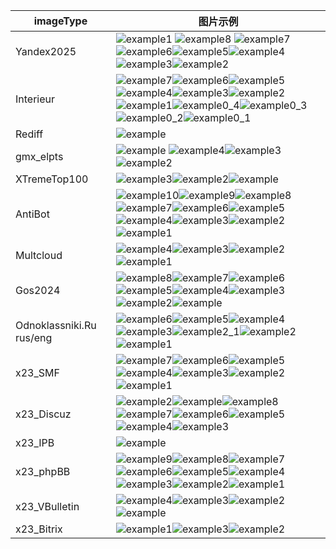 
| imageType | 图片示例 |
| --- | --- |
| Yandex2025 |![example1](https://github.com/user-attachments/assets/f261b87d-8981-47b6-a91f-28284b696cf9) ![example8](https://github.com/user-attachments/assets/1671d01d-2c8f-470a-8c17-40724a676a72) ![example7](https://github.com/user-attachments/assets/8d778744-de3f-48c6-bf51-177ac163ffb4) ![example6](https://github.com/user-attachments/assets/0db6a709-c890-4678-8151-7351baf2fe44)![example5](https://github.com/user-attachments/assets/446c307b-a3ae-4d72-b75c-d67b877ae3fc)![example4](https://github.com/user-attachments/assets/cdfbc566-af2f-439f-8bd5-c604c84f949b)![example3](https://github.com/user-attachments/assets/709a3ac8-99a4-4920-9e72-d060e533ca9e)![example2](https://github.com/user-attachments/assets/7e2c341c-78c0-4ebf-8cfb-c3c76e20bffc) |
| Interieur | ![example7](https://github.com/user-attachments/assets/d7cdc307-7b6a-456e-bbdf-79dbdd05fc37)![example6](https://github.com/user-attachments/assets/b0947231-b881-4b20-998d-57a9e89e67a0)![example5](https://github.com/user-attachments/assets/0168c274-d915-4f6d-acd8-cfda733a9d73)![example4](https://github.com/user-attachments/assets/c9f57031-f848-4f90-bfd2-9b8abeda091a)![example3](https://github.com/user-attachments/assets/458f0399-57db-4da0-8e90-12de11c4f91f)![example2](https://github.com/user-attachments/assets/761ff3e4-3b84-4d63-909c-5f17c5ac4b5b)![example1](https://github.com/user-attachments/assets/05d69c76-3852-48c4-8643-43e70f45d181)![example0_4](https://github.com/user-attachments/assets/c73d263d-4dd4-4f7c-92f2-266621497553)![example0_3](https://github.com/user-attachments/assets/c77133cd-cc1b-4f66-adb6-39266e30f7d1)![example0_2](https://github.com/user-attachments/assets/1874d420-3ba1-4304-8525-46f450712db7)![example0_1](https://github.com/user-attachments/assets/812ceb32-1437-4d50-ad8d-4d4a2daca058)|
| Rediff | ![example](https://github.com/user-attachments/assets/32388d33-8e50-4223-982a-5839605fc0f3)|
| gmx_elpts | ![example](https://github.com/user-attachments/assets/e3395611-9da7-473d-a1af-53a3923470c2) ![example4](https://github.com/user-attachments/assets/3ce4d942-fbe0-4a94-b7a7-462537790a67)![example3](https://github.com/user-attachments/assets/9bada465-a407-415e-8ada-6a679ad00a86)![example2](https://github.com/user-attachments/assets/af80d9f2-32e2-45a1-aa05-39a7f423c423)   |
| XTremeTop100 |![example3](https://github.com/user-attachments/assets/59826806-cde9-4deb-8b76-f30ba9a03905)![example2](https://github.com/user-attachments/assets/6b0a6484-3eee-44b2-990a-a1e95e9628e0)![example](https://github.com/user-attachments/assets/0596da22-ab8c-48ac-b6cb-5220c31b3c52)|
| AntiBot | ![example10](https://github.com/user-attachments/assets/cdfcd422-f187-4446-af93-e0464322b8c0)![example9](https://github.com/user-attachments/assets/0313afd2-8227-468c-90fb-33982b676824)![example8](https://github.com/user-attachments/assets/306dd881-ec6d-45aa-a4ab-4151599ab7b0)![example7](https://github.com/user-attachments/assets/090456da-0999-4a2b-ad0e-3f27c8eaa695)![example6](https://github.com/user-attachments/assets/1ef3180e-20ea-43c3-8596-2e78d3da7be0)![example5](https://github.com/user-attachments/assets/bb9752f6-7228-4258-b850-807b13adbb7d)![example4](https://github.com/user-attachments/assets/8b89e874-0073-4fec-84c0-f7a84db8ce1b)![example3](https://github.com/user-attachments/assets/10a65f69-f457-4a79-939c-1d5a71e61d6a)![example2](https://github.com/user-attachments/assets/f9517a28-f911-4c65-a8f0-a27bc7c1e3ba)![example1](https://github.com/user-attachments/assets/e60cd29d-7784-48ec-ae86-1a9a22f5a7b9)|
| Multcloud | ![example4](https://github.com/user-attachments/assets/2a99e051-408b-46fd-85fa-72c83dcad0b2)![example3](https://github.com/user-attachments/assets/54bf96b2-1142-45d9-a4bc-2e017a3e5b91)![example2](https://github.com/user-attachments/assets/c3adfaa5-6101-45ee-af63-61ef6de920ac)![example1](https://github.com/user-attachments/assets/babc5988-cf07-4acb-a82d-0584cb74c2b2)|
|Gos2024  | ![example8](https://github.com/user-attachments/assets/3787af21-6e17-41ab-91f2-58c0bd5a11a9)![example7](https://github.com/user-attachments/assets/c47c99fd-b382-482a-8dea-0177f4667d3a)![example6](https://github.com/user-attachments/assets/5ea3bd96-c52f-4dd5-a7c8-2edfb21e98cf)![example5](https://github.com/user-attachments/assets/de05e555-212e-4c7f-80d4-7baf3c7c6fc7)![example4](https://github.com/user-attachments/assets/8b404eca-e6d4-4d4e-9611-7f854364a3ea)![example3](https://github.com/user-attachments/assets/8a4605dc-fa20-4cd9-89a7-6dd5c5fb7154)![example2](https://github.com/user-attachments/assets/4f8e2aff-a9cd-45df-ac98-697b81109d67)![example](https://github.com/user-attachments/assets/ec23c2d6-5c21-41f4-ace2-67b83dbefe0e)|
| Odnoklassniki.Ru rus/eng | ![example6](https://github.com/user-attachments/assets/c425009f-9bbb-4fe2-a912-9c5215d5916e)![example5](https://github.com/user-attachments/assets/872e86e8-1b47-49a9-8d94-fca842eb9ac9)![example4](https://github.com/user-attachments/assets/3f33999a-c2f7-4305-9580-0035f41c516a)![example3](https://github.com/user-attachments/assets/3f6d50fc-8898-43d1-b0ca-f0f54d39defc)![example2_1](https://github.com/user-attachments/assets/c82cc30f-b1a2-40d7-ab75-9744276a097b)![example2](https://github.com/user-attachments/assets/c3911530-3d38-4ea6-a231-0e635b2b6f97)![example1](https://github.com/user-attachments/assets/bfc59750-67af-4f33-9895-0fd5d1d64dd0)|
| x23_SMF | ![example7](https://github.com/user-attachments/assets/b72aae4d-046a-42be-8aec-285a3fc13012)![example6](https://github.com/user-attachments/assets/45e179ba-a0f0-4121-8dd0-1f4a88966e08)![example5](https://github.com/user-attachments/assets/7d9256c0-2023-4af0-83ff-b1ff27922807)![example4](https://github.com/user-attachments/assets/3882c4a6-2f3e-4bb0-b516-074f40bc2bf7)![example3](https://github.com/user-attachments/assets/72414532-a6ce-4c45-b620-c06153a9c631)![example2](https://github.com/user-attachments/assets/f79efac8-e31b-429d-9594-01791d1345f7)![example1](https://github.com/user-attachments/assets/5db6be93-5fe8-41f5-84af-0f6a8361455e)|
|x23_Discuz  | ![example2](https://github.com/user-attachments/assets/5fe95ece-44cc-4f80-a846-a7760a77b6b3)![example](https://github.com/user-attachments/assets/630c88bb-4919-4a63-924e-2b809b83c79e)![example8](https://github.com/user-attachments/assets/8a3f28b0-385b-4aa4-b0bb-558de0b30edc)![example7](https://github.com/user-attachments/assets/dc694b46-75d3-436c-91d7-43966f6baa53)![example6](https://github.com/user-attachments/assets/dec4c55d-a438-4a4c-b86c-e1c86754005b)![example5](https://github.com/user-attachments/assets/0cc3a262-c8c1-4933-b101-c14f02ba1fbb)![example4](https://github.com/user-attachments/assets/18c6161a-a5b3-4199-aba8-f8faa1d44c32)![example3](https://github.com/user-attachments/assets/04e01cf8-1064-40c4-bb47-8499bf216304)|
|x23_IPB  | ![example](https://github.com/user-attachments/assets/b4614bef-3514-4bdc-8305-a3b7019b5692)|
|x23_phpBB  | ![example9](https://github.com/user-attachments/assets/a8b3f4e1-2c10-4202-9c95-7be5526410a8)![example8](https://github.com/user-attachments/assets/4d80cc24-e768-4060-bceb-2dbd3a00ff67)![example7](https://github.com/user-attachments/assets/3cfca7dc-065c-4b0e-8b87-1a12b2d0cf58)![example6](https://github.com/user-attachments/assets/e01031e4-d89b-448e-b8cd-8f42a841883f)![example5](https://github.com/user-attachments/assets/d71b8bce-4520-465c-a353-b9b5e52c08ba)![example4](https://github.com/user-attachments/assets/b840a12c-3c45-4f1c-9ed4-3a63e00d2062)![example3](https://github.com/user-attachments/assets/07f05e49-0718-4d92-8ff0-e95010185eab)![example2](https://github.com/user-attachments/assets/f824d11b-beb1-45a8-a651-ced8d1429dc1)![example1](https://github.com/user-attachments/assets/90f64352-7344-4298-8c55-5d036139b04d)|
|x23_VBulletin  |![example4](https://github.com/user-attachments/assets/7ede6811-3638-498b-96e6-58978a05ff07)![example3](https://github.com/user-attachments/assets/8db86448-72b2-49c1-89fe-e869e947c2ae)![example2](https://github.com/user-attachments/assets/10412ef6-1946-464f-bd6e-e9759609994f)![example](https://github.com/user-attachments/assets/80f1b8f6-b566-49fc-a231-839b5b53e6ac)|
| x23_Bitrix |  ![example1](https://github.com/user-attachments/assets/03870c89-3abc-49b0-86d4-9514a6609595)![example3](https://github.com/user-attachments/assets/8f552fe2-7af4-42d2-98fb-d177be686d38)![example2](https://github.com/user-attachments/assets/484d5f17-1fc3-4a11-b7be-0d802f53f582)|




